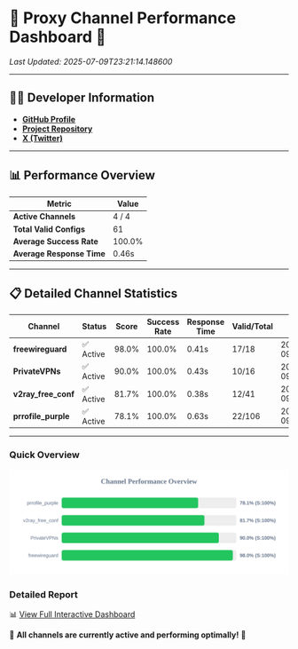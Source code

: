 # 🌟 Proxy Channel Performance Dashboard 🌟

_Last Updated: 2025-07-09T23:21:14.148600_

---

## 👩‍💻 Developer Information

- **[GitHub Profile](https://github.com/4n0nymou3)**  
- **[Project Repository](https://github.com/4n0nymou3/multi-proxy-config-fetcher)**  
- **[X (Twitter)](https://x.com/4n0nymou3)**  

---

## 📊 Performance Overview

| Metric                | Value       |
|-----------------------|-------------|
| **Active Channels**   | 4 / 4       |
| **Total Valid Configs** | 61          |
| **Average Success Rate** | 100.0%      |
| **Average Response Time** | 0.46s       |

---

## 📋 Detailed Channel Statistics

| Channel          | Status     | Score  | Success Rate | Response Time | Valid/Total | Last Success               |
|------------------|------------|--------|--------------|---------------|-------------|----------------------------|
| **freewireguard**  | ✅ Active  | 98.0%  | 100.0% | 0.41s         | 17/18       | 2025-07-09T23:21:14.146935 |
| **PrivateVPNs**  | ✅ Active  | 90.0%  | 100.0% | 0.43s         | 10/16       | 2025-07-09T23:21:13.710410 |
| **v2ray_free_conf**  | ✅ Active  | 81.7%  | 100.0% | 0.38s         | 12/41       | 2025-07-09T23:21:13.239361 |
| **prrofile_purple**  | ✅ Active  | 78.1%  | 100.0% | 0.63s         | 22/106       | 2025-07-09T23:21:12.791988 |

---

### Quick Overview
<div align="center">
  <a href="https://raw.githubusercontent.com/nullluser/NullRepo/refs/heads/main/assets/channel_stats_chart.svg">
    <img src="https://raw.githubusercontent.com/nullluser/NullRepo/refs/heads/main/assets/channel_stats_chart.svg" alt="Source Performance Statistics" width="800">
  </a>
</div>

### Detailed Report
📊 [View Full Interactive Dashboard](https://htmlpreview.github.io/?https://github.com/nullluser/NullRepo/blob/main/assets/performance_report.html)

🎉 **All channels are currently active and performing optimally!** 🎉
